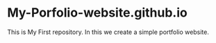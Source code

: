 # My-Porfolio-website.github.io
This is My First repository. In this we create a simple portfolio website.
